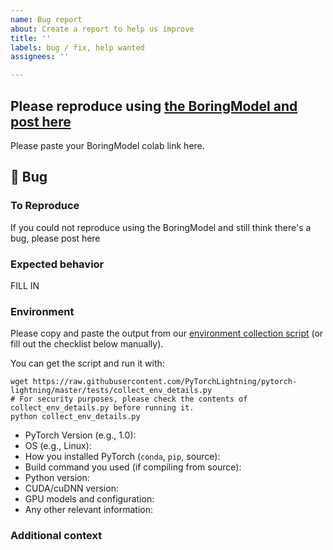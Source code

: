 ```yaml
---
name: Bug report
about: Create a report to help us improve
title: ''
labels: bug / fix, help wanted
assignees: ''

---
```

## Please reproduce using [the BoringModel and post here](https://colab.research.google.com/drive/1HvWVVTK8j2Nj52qU4Q4YCyzOm0_aLQF3?usp=sharing)

Please paste your BoringModel colab link here.

## 🐛 Bug

<!-- A clear and concise description of what the bug is. -->

### To Reproduce
If you could not reproduce using the BoringModel and still think there's a bug, please post here

### Expected behavior

FILL IN

### Environment

Please copy and paste the output from our
[environment collection script](https://raw.githubusercontent.com/PyTorchLightning/pytorch-lightning/master/tests/collect_env_details.py)
(or fill out the checklist below manually).

You can get the script and run it with:
```
wget https://raw.githubusercontent.com/PyTorchLightning/pytorch-lightning/master/tests/collect_env_details.py
# For security purposes, please check the contents of collect_env_details.py before running it.
python collect_env_details.py
```

 - PyTorch Version (e.g., 1.0):
 - OS (e.g., Linux):
 - How you installed PyTorch (`conda`, `pip`, source):
 - Build command you used (if compiling from source):
 - Python version:
 - CUDA/cuDNN version:
 - GPU models and configuration:
 - Any other relevant information:

### Additional context

<!-- Add any other context about the problem here. -->
